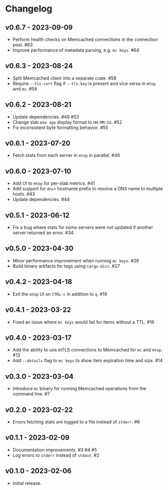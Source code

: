 # Changelog

## v0.6.7 - 2023-09-09

- Perform health checks on Memcached connections in the connection pool. #63
- Improve performance of metadata parsing, e.g. `mc keys`. #64

## v0.6.3 - 2023-08-24

- Split Memcached client into a separate crate. #58
- Require `--tls-cert` flag if `--tls-key` is present and vice versa in `mtop` and `mc`. #58

## v0.6.2 - 2023-08-21

- Update dependencies. #49 #53
- Change slab `max age` display format to `HH:MM:SS`. #52
- Fix inconsistent byte formatting behavior. #55

## v0.6.1 - 2023-07-20

- Fetch stats from each server in `mtop` in parallel. #46

## v0.6.0 - 2023-07-10

- Add UI to `mtop` for per-slab metrics. #41
- Add support for `dns+` hostname prefix to resolve a DNS name to multiple hosts. #43
- Update dependencies. #44

## v0.5.1 - 2023-06-12

- Fix a bug where stats for some servers were not updated if another server returned an error. #34

## v0.5.0 - 2023-04-30

- Minor performance improvement when running `mc keys`. #26
- Build binary artifacts for tags using `cargo-dist`. #27

## v0.4.2 - 2023-04-18

- Exit the `mtop` UI on `CTRL-c` in addition to `q`. #19

## v0.4.1 - 2023-03-22

- Fixed an issue where `mc keys` would fail for items without a TTL. #16

## v0.4.0 - 2023-03-17

- Add the ability to use mTLS connections to Memcached for `mc` and `mtop`. #13
- Add `--details` flag to `mc keys` to show item expiration time and size. #14

## v0.3.0 - 2023-03-04

- Introduce `mc` binary for running Memcached operations from the command line. #7

## v0.2.0 - 2023-02-22

- Errors fetching stats are logged to a file instead of `stderr`. #6

## v0.1.1 - 2023-02-09

- Documentation improvements. #3 #4 #5
- Log errors to `stderr` instead of `stdout`. #2

## v0.1.0 - 2023-02-06

- Initial release.
